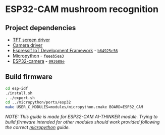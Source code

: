 # ESP32-CAM mushroom recognition
## Project dependencies
- [TFT screen driver](https://github.com/russhughes/st7789_mpy)
- [Camera driver](https://github.com/lemariva/micropython-camera-driver)
- [Espressif IoT Development Framework](https://github.com/espressif/esp-idf) - [`b64925c56`](https://github.com/espressif/esp-idf/commit/b64925c5673206100eaf4337d064d0fe3507eaec)
- [Micropython](https://github.com/micropython/micropython) - [`feeeb5ea3`](https://github.com/micropython/micropython/commit/feeeb5ea3afe801b381eb5d4b310e83290634c46)
- [ESP32-camera](https://github.com/espressif/esp32-camera) - [`093688e`](https://github.com/espressif/esp32-camera/commit/093688e0b3521ac982bc3d38bbf92059d97e3613)

## Build firmware
```bash
cd esp-idf
./install.sh
. ./export.sh
cd ../micropython/ports/esp32
make USER_C_MODULES=modules/micropython.cmake BOARD=ESP32_CAM
```

*NOTE: This guide is made for ESP32-CAM AI-THINKER module. Trying to build firmware intended for other modules should work provided following the correct [micropython](https://github.com/micropython/micropython) guide.*
